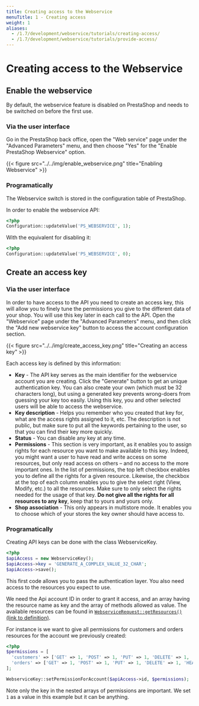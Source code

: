 ```yaml
---
title: Creating access to the Webservice
menuTitle: 1 - Creating access
weight: 1
aliases:
  - /1.7/development/webservice/tutorials/creating-access/
  - /1.7/development/webservice/tutorials/provide-access/
---
```


# Creating access to the Webservice

## Enable the webservice

By default, the webservice feature is disabled on PrestaShop and needs to be switched on before the first use.

### Via the user interface

Go in the PrestaShop back office, open the "Web service" page under the "Advanced Parameters" menu, and then choose "Yes" for the "Enable PrestaShop Webservice" option.

{{< figure src="../../img/enable_webservice.png" title="Enabling Webservice" >}}

### Programatically

The Webservice switch is stored in the configuration table of PrestaShop.

In order to enable the webservice API:

```php
<?php
Configuration::updateValue('PS_WEBSERVICE', 1);
```

With the equivalent for disabling it:

```php
<?php
Configuration::updateValue('PS_WEBSERVICE', 0);
```

## Create an access key

### Via the user interface

In order to have access to the API you need to create an access key, this will allow you to finely tune the permissions you give to the different data of your shop.
You will use this key later in each call to the API. Open the "Webservice" page under the "Advanced Parameters" menu, and then click the "Add new webservice key" button to access the account configuration section.

{{< figure src="../../img/create_access_key.png" title="Creating an access key" >}}

Each access key is defined by this information:

* **Key** - The API key serves as the main identifier for the webservice account you are creating. Click the "Generate" button to get an unique authentication key. You can also create your own (which must be 32 characters long), but using a generated key prevents wrong-doers from guessing your key too easily.
            Using this key, you and other selected users will be able to access the webservice.
* **Key description** - Helps you remember who you created that key for, what are the access rights assigned to it, etc. The description is not public, but make sure to put all the keywords pertaining to the user, so that you can find their key more quickly.
* **Status** - You can disable any key at any time.
* **Permissions** - This section is very important, as it enables you to assign rights for each resource you want to make available to this key. Indeed, you might want a user to have read and write access on some resources, but only read access on others – and no access to the more important ones.
                    In the list of permissions, the top left checkbox enables you to define all the rights for a given resource. Likewise, the checkbox at the top of each column enables you to give the select right (View, Modify, etc.) to all the resources. 
                    Make sure to only select the rights needed for the usage of that key. **Do not give all the rights for all resources to any key**, keep that to yours and yours only.
* **Shop association** - This only appears in multistore mode. It enables you to choose which of your stores the key owner should have access to.


### Programatically

Creating API keys can be done with the class WebserviceKey.

```php
<?php
$apiAccess = new WebserviceKey();
$apiAccess->key = 'GENERATE_A_COMPLEX_VALUE_32_CHAR';
$apiAccess->save();
```

This first code allows you to pass the authentication layer. You also need access to the resources you expect to use.

We need the Api account ID in order to grant it access, and an array having the resource name as key and the array of methods allowed as value.
The available resources can be found in [`WebserviceRequest::getResources()` (link to definition)](https://github.com/PrestaShop/PrestaShop/blob/1.7.6.0/classes/webservice/WebserviceRequest.php#L285]).

For instance is we want to give all permissions for customers and orders resources for the account we previously created:

```php
<?php
$permissions = [
  'customers' => ['GET' => 1, 'POST' => 1, 'PUT' => 1, 'DELETE' => 1, 'HEAD' => 1],
  'orders' => ['GET' => 1, 'POST' => 1, 'PUT' => 1, 'DELETE' => 1, 'HEAD' => 1],
];

WebserviceKey::setPermissionForAccount($apiAccess->id, $permissions);
```

Note only the key in the nested arrays of permissions are important. We set `1` as a value in this example but it can be anything. 
